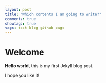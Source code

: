 ```yaml
---
layout: post
title: "Which contents I am going to write?"
comments: true
showtags: true
tags: test blog github-page
---
```


# Welcome
**Hello world**, this is my first Jekyll blog post.

I hope you like it!
